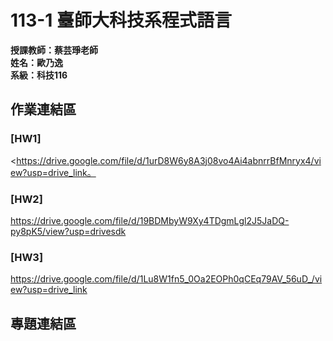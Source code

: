 # 113-1 臺師大科技系程式語言   
__授課教師：蔡芸琤老師__    
__姓名：歐乃逸__    
__系級：科技116__

## 作業連結區
### [HW1]
<https://drive.google.com/file/d/1urD8W6y8A3j08vo4Ai4abnrrBfMnryx4/view?usp=drive_link。
### [HW2]
<https://drive.google.com/file/d/19BDMbyW9Xy4TDgmLgl2J5JaDQ-py8pK5/view?usp=drivesdk>
### [HW3]
<https://drive.google.com/file/d/1Lu8W1fn5_0Oa2EOPh0qCEq79AV_56uD_/view?usp=drive_link>
## 專題連結區
